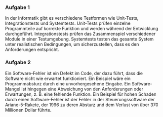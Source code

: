 ### Aufgabe 1

In der Informatik gibt es verschiedene Testformen wie Unit-Tests, Integrationstests und Systemtests. Unit-Tests prüfen einzelne Programmteile auf korrekte Funktion und werden während der Entwicklung durchgeführt. Integrationstests prüfen das Zusammenspiel verschiedener Module in einer Testumgebung. Systemtests testen das gesamte System unter realistischen Bedingungen, um sicherzustellen, dass es den Anforderungen entspricht.

### Aufgabe 2

Ein Software-Fehler ist ein Defekt im Code, der dazu führt, dass die Software nicht wie erwartet funktioniert. Ein Beispiel wäre ein Programmabsturz durch eine unvorhergesehene Eingabe. Ein Software-Mangel ist hingegen eine Abweichung von den Anforderungen oder Erwartungen, z. B. eine fehlende Funktion. Ein Beispiel für hohen Schaden durch einen Software-Fehler ist der Fehler in der Steuerungssoftware der Ariane-5-Rakete, der 1996 zu deren Absturz und dem Verlust von über 370 Millionen Dollar führte.

